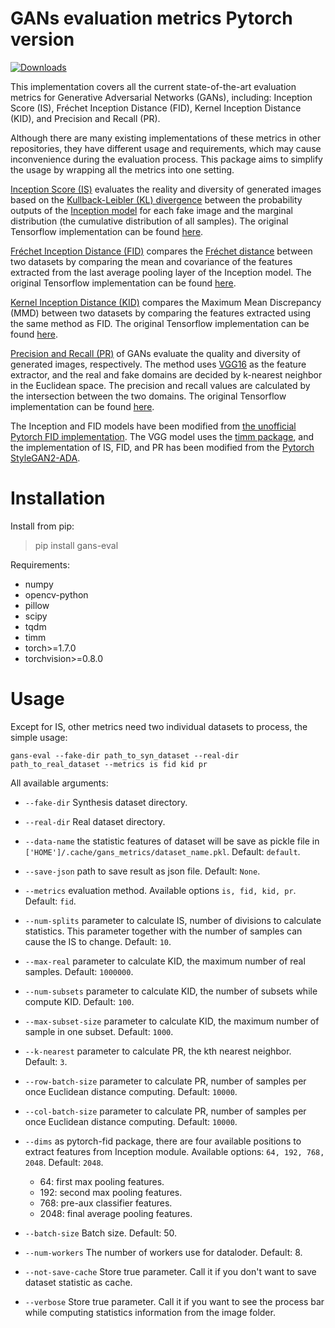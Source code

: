 # GANs evaluation metrics Pytorch version  
[![Downloads](https://static.pepy.tech/personalized-badge/gans-eval?period=total&units=international_system&left_color=black&right_color=orange&left_text=Downloads)](https://pepy.tech/project/gans-eval)

This implementation covers all the current state-of-the-art evaluation metrics for Generative Adversarial Networks (GANs), including: Inception Score (IS), Fréchet Inception Distance (FID), Kernel Inception Distance (KID), and Precision and Recall (PR).

Although there are many existing implementations of these metrics in other repositories, they have different usage and requirements, which may cause inconvenience during the evaluation process. This package aims to simplify the usage by wrapping all the metrics into one setting.

[Inception Score (IS)](https://arxiv.org/abs/1606.03498) evaluates the reality and diversity of generated images based on the [Kullback-Leibler (KL) divergence](https://en.wikipedia.org/wiki/Kullback%E2%80%93Leibler_divergence) between the probability outputs of the [Inception model](https://arxiv.org/abs/1512.00567) for each fake image and the marginal distribution (the cumulative distribution of all samples). The original Tensorflow implementation can be found [here](https://github.com/openai/improved-gan).

[Fréchet Inception Distance (FID)](https://arxiv.org/abs/1706.08500) compares the [Fréchet distance](https://en.wikipedia.org/wiki/Fr%C3%A9chet_distance) between two datasets by comparing the mean and covariance of the features extracted from the last average pooling layer of the Inception model. The original Tensorflow implementation can be found [here](https://github.com/bioinf-jku/TTUR). 

[Kernel Inception Distance (KID)](https://arxiv.org/pdf/1801.01401) compares the Maximum Mean Discrepancy (MMD) between two datasets by comparing the features extracted using the same method as FID. The original Tensorflow implementation can be found [here](https://github.com/mbinkowski/MMD-GAN).

[Precision and Recall (PR)](https://arxiv.org/abs/1904.06991) of GANs evaluate the quality and diversity of generated images, respectively. The method uses [VGG16](https://arxiv.org/abs/1409.1556) as the feature extractor, and the real and fake domains are decided by k-nearest neighbor in the Euclidean space. The precision and recall values are calculated by the intersection between the two domains. The original Tensorflow implementation can be found [here](https://github.com/kynkaat/improved-precision-and-recall-metric). 

The Inception and FID models have been modified from [the unofficial Pytorch FID implementation](https://github.com/mseitzer/pytorch-fid). The VGG model uses the [timm package](https://pypi.org/project/timm/), and the implementation of IS, FID, and PR has been modified from the [Pytorch StyleGAN2-ADA](https://github.com/NVlabs/stylegan2-ada-pytorch).

# Installation

Install from pip:

>pip install gans-eval


Requirements:

+ numpy
+ opencv-python
+ pillow
+ scipy
+ tqdm
+ timm
+ torch>=1.7.0
+ torchvision>=0.8.0

# Usage

Except for IS, other metrics need two individual datasets to process, the simple usage:

```
gans-eval --fake-dir path_to_syn_dataset --real-dir path_to_real_dataset --metrics is fid kid pr
```

All available arguments:

+ `--fake-dir` Synthesis dataset directory.

+ `--real-dir` Real dataset directory.

+ `--data-name` the statistic features of dataset will be save as pickle file in `['HOME']/.cache/gans_metrics/dataset_name.pkl`. Default: `default`.

+ `--save-json` path to save result as json file. Default: `None`.

+ `--metrics` evaluation method. Available options `is, fid, kid, pr`. Default: `fid`.

+ `--num-splits` parameter to calculate IS, number of divisions to calculate statistics. This parameter together with the number of samples can cause the IS to change. Default: `10`.

+ `--max-real` parameter to calculate KID, the maximum number of real samples. Default: `1000000`.

+ `--num-subsets` parameter to calculate KID, the number of subsets while compute KID. Default: `100`.

+ `--max-subset-size` parameter to calculate KID, the maximum number of sample in one subset. Default: `1000`.

+ `--k-nearest` parameter to calculate PR, the kth nearest neighbor. Default: `3`.

+ `--row-batch-size` parameter to calculate PR, number of samples per once Euclidean distance computing. Default: `10000`.

+ `--col-batch-size` parameter to calculate PR, number of samples per once Euclidean distance computing. Default: `10000`.

+ `--dims` as pytorch-fid package, there are four available positions to extract features from Inception module. Available options: `64, 192, 768, 2048`. Default: `2048`.
    + 64: first max pooling features.
    + 192: second max pooling features.
    + 768: pre-aux classifier features.
    + 2048: final average pooling features. 

+ `--batch-size` Batch size. Default: 50.

+ `--num-workers` The number of workers use for dataloder. Default: 8.

+ `--not-save-cache` Store true parameter. Call it if you don't want to save dataset statistic as cache.

+ `--verbose` Store true parameter. Call it if you want to see the process bar while computing statistics information from the image folder.
